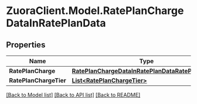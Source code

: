 # ZuoraClient.Model.RatePlanChargeDataInRatePlanData

## Properties

Name | Type | Description | Notes
------------ | ------------- | ------------- | -------------
**RatePlanCharge** | [**RatePlanChargeDataInRatePlanDataRatePlanCharge**](RatePlanChargeDataInRatePlanDataRatePlanCharge.md) |  | 
**RatePlanChargeTier** | [**List&lt;RatePlanChargeTier&gt;**](RatePlanChargeTier.md) |  | [optional] 

[[Back to Model list]](../README.md#documentation-for-models) [[Back to API list]](../README.md#documentation-for-api-endpoints) [[Back to README]](../README.md)

